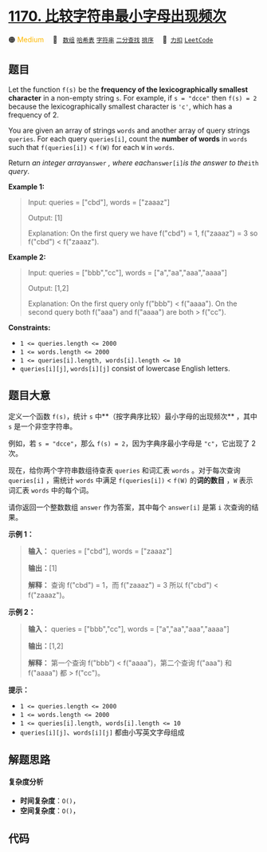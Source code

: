 # [1170. 比较字符串最小字母出现频次](https://2xiao.github.io/leetcode-js/problem/1170.html)

🟠 <font color=#ffb800>Medium</font>&emsp; 🔖&ensp; [`数组`](/tag/array.md) [`哈希表`](/tag/hash-table.md) [`字符串`](/tag/string.md) [`二分查找`](/tag/binary-search.md) [`排序`](/tag/sorting.md)&emsp; 🔗&ensp;[`力扣`](https://leetcode.cn/problems/compare-strings-by-frequency-of-the-smallest-character) [`LeetCode`](https://leetcode.com/problems/compare-strings-by-frequency-of-the-smallest-character)

## 题目

Let the function `f(s)` be the **frequency of the lexicographically smallest
character** in a non-empty string `s`. For example, if `s = "dcce"` then `f(s)
= 2` because the lexicographically smallest character is `'c'`, which has a
frequency of 2.

You are given an array of strings `words` and another array of query strings
`queries`. For each query `queries[i]`, count the **number of words** in
`words` such that `f(queries[i])` < `f(W)` for each `W` in `words`.

Return _an integer array_`answer` _, where each_`answer[i]`_is the answer to
the_`ith` _query_.



**Example 1:**

> Input: queries = ["cbd"], words = ["zaaaz"]
> 
> Output: [1]
> 
> Explanation: On the first query we have f("cbd") = 1, f("zaaaz") = 3 so f("cbd") < f("zaaaz").

**Example 2:**

> Input: queries = ["bbb","cc"], words = ["a","aa","aaa","aaaa"]
> 
> Output: [1,2]
> 
> Explanation: On the first query only f("bbb") < f("aaaa"). On the second query both f("aaa") and f("aaaa") are both > f("cc").

**Constraints:**

  * `1 <= queries.length <= 2000`
  * `1 <= words.length <= 2000`
  * `1 <= queries[i].length, words[i].length <= 10`
  * `queries[i][j]`, `words[i][j]` consist of lowercase English letters.


## 题目大意

定义一个函数 `f(s)`，统计 `s` 中**（按字典序比较）最小字母的出现频次** ，其中 `s` 是一个非空字符串。

例如，若 `s = "dcce"`，那么 `f(s) = 2`，因为字典序最小字母是 `"c"`，它出现了 2 次。

现在，给你两个字符串数组待查表 `queries` 和词汇表 `words` 。对于每次查询 `queries[i]` ，需统计 `words` 中满足
`f(queries[i])` < `f(W)` 的**词的数目** ，`W` 表示词汇表 `words` 中的每个词。

请你返回一个整数数组 `answer` 作为答案，其中每个 `answer[i]` 是第 `i` 次查询的结果。

**示例 1：**

> 
> 
> 
> 
> 
> **输入：** queries = ["cbd"], words = ["zaaaz"]
> 
> **输出：**[1]
> 
> **解释：** 查询 f("cbd") = 1，而 f("zaaaz") = 3 所以 f("cbd") < f("zaaaz")。
> 
> 

**示例 2：**

> 
> 
> 
> 
> 
> **输入：** queries = ["bbb","cc"], words = ["a","aa","aaa","aaaa"]
> 
> **输出：**[1,2]
> 
> **解释：** 第一个查询 f("bbb") < f("aaaa")，第二个查询 f("aaa") 和 f("aaaa") 都 > f("cc")。
> 
> 

**提示：**

  * `1 <= queries.length <= 2000`
  * `1 <= words.length <= 2000`
  * `1 <= queries[i].length, words[i].length <= 10`
  * `queries[i][j]`、`words[i][j]` 都由小写英文字母组成


## 解题思路

#### 复杂度分析

- **时间复杂度**：`O()`，
- **空间复杂度**：`O()`，

## 代码

```javascript

```